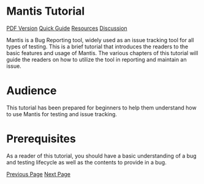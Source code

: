 # Mantis Tutorial
[PDF Version](../mantis/mantis_pdf_version.md)
[Quick Guide](../mantis/mantis_quick_guide.md)
[Resources](../mantis/mantis_useful_resources.md)
[Discussion](../mantis/mantis_discussion.md)

Mantis is a Bug Reporting tool, widely used as an issue tracking tool for all types of testing. This is a brief tutorial that introduces the readers to the basic features and usage of Mantis. The various chapters of this tutorial will guide the readers on how to utilize the tool in reporting and maintain an issue.

# Audience
This tutorial has been prepared for beginners to help them understand how to use Mantis for testing and issue tracking.

# Prerequisites
As a reader of this tutorial, you should have a basic understanding of a bug and testing lifecycle as well as the contents to provide in a bug.


[Previous Page](../mantis/index.md) [Next Page](../mantis/mantis_introduction.md) 
